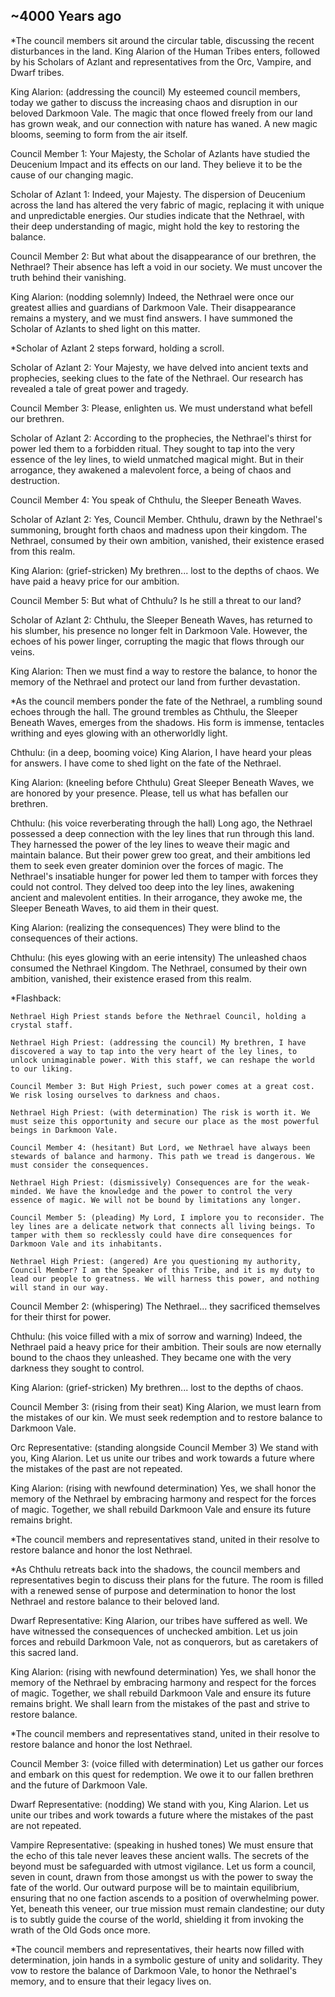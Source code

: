 ## ~4000 Years ago

*The council members sit around the circular table, discussing the recent disturbances in the land. King Alarion of the Human Tribes enters, followed by his Scholars of Azlant and representatives from the Orc, Vampire, and Dwarf tribes.

King Alarion: (addressing the council) My esteemed council members, today we gather to discuss the increasing chaos and disruption in our beloved Darkmoon Vale. The magic that once flowed freely from our land has grown weak, and our connection with nature has waned. A new magic blooms, seeming to form from the air itself. 

Council Member 1: Your Majesty, the Scholar of Azlants have studied the Deucenium Impact and its effects on our land. They believe it to be the cause of our changing magic.

Scholar of Azlant 1: Indeed, your Majesty. The dispersion of Deucenium across the land has altered the very fabric of magic, replacing it with unique and unpredictable energies. Our studies indicate that the Nethrael, with their deep understanding of magic, might hold the key to restoring the balance.

Council Member 2: But what about the disappearance of our brethren, the Nethrael? Their absence has left a void in our society. We must uncover the truth behind their vanishing.

King Alarion: (nodding solemnly) Indeed, the Nethrael were once our greatest allies and guardians of Darkmoon Vale. Their disappearance remains a mystery, and we must find answers. I have summoned the Scholar of Azlants to shed light on this matter.

*Scholar of Azlant 2 steps forward, holding a scroll.

Scholar of Azlant 2: Your Majesty, we have delved into ancient texts and prophecies, seeking clues to the fate of the Nethrael. Our research has revealed a tale of great power and tragedy.

Council Member 3: Please, enlighten us. We must understand what befell our brethren.

Scholar of Azlant 2: According to the prophecies, the Nethrael's thirst for power led them to a forbidden ritual. They sought to tap into the very essence of the ley lines, to wield unmatched magical might. But in their arrogance, they awakened a malevolent force, a being of chaos and destruction.

Council Member 4: You speak of Chthulu, the Sleeper Beneath Waves.

Scholar of Azlant 2: Yes, Council Member. Chthulu, drawn by the Nethrael's summoning, brought forth chaos and madness upon their kingdom. The Nethrael, consumed by their own ambition, vanished, their existence erased from this realm.

King Alarion: (grief-stricken) My brethren... lost to the depths of chaos. We have paid a heavy price for our ambition.

Council Member 5: But what of Chthulu? Is he still a threat to our land?

Scholar of Azlant 2: Chthulu, the Sleeper Beneath Waves, has returned to his slumber, his presence no longer felt in Darkmoon Vale. However, the echoes of his power linger, corrupting the magic that flows through our veins.

King Alarion: Then we must find a way to restore the balance, to honor the memory of the Nethrael and protect our land from further devastation.

*As the council members ponder the fate of the Nethrael, a rumbling sound echoes through the hall. The ground trembles as Chthulu, the Sleeper Beneath Waves, emerges from the shadows. His form is immense, tentacles writhing and eyes glowing with an otherworldly light.

Chthulu: (in a deep, booming voice) King Alarion, I have heard your pleas for answers. I have come to shed light on the fate of the Nethrael.

King Alarion: (kneeling before Chthulu) Great Sleeper Beneath Waves, we are honored by your presence. Please, tell us what has befallen our brethren.

Chthulu: (his voice reverberating through the hall) Long ago, the Nethrael possessed a deep connection with the ley lines that run through this land. They harnessed the power of the ley lines to weave their magic and maintain balance. But their power grew too great, and their ambitions led them to seek even greater dominion over the forces of magic. The Nethrael's insatiable hunger for power led them to tamper with forces they could not control. They delved too deep into the ley lines, awakening ancient and malevolent entities. In their arrogance, they awoke me, the Sleeper Beneath Waves, to aid them in their quest.

King Alarion: (realizing the consequences) They were blind to the consequences of their actions. 

Chthulu: (his eyes glowing with an eerie intensity) The unleashed chaos consumed the Nethrael Kingdom. The Nethrael, consumed by their own ambition, vanished, their existence erased from this realm.

*Flashback: 

	Nethrael High Priest stands before the Nethrael Council, holding a crystal staff.
	
	Nethrael High Priest: (addressing the council) My brethren, I have discovered a way to tap into the very heart of the ley lines, to unlock unimaginable power. With this staff, we can reshape the world to our liking.
	
	Council Member 3: But High Priest, such power comes at a great cost. We risk losing ourselves to darkness and chaos.
	
	Nethrael High Priest: (with determination) The risk is worth it. We must seize this opportunity and secure our place as the most powerful beings in Darkmoon Vale.
	
	Council Member 4: (hesitant) But Lord, we Nethrael have always been stewards of balance and harmony. This path we tread is dangerous. We must consider the consequences.
	
	Nethrael High Priest: (dismissively) Consequences are for the weak-minded. We have the knowledge and the power to control the very essence of magic. We will not be bound by limitations any longer.
	
	Council Member 5: (pleading) My Lord, I implore you to reconsider. The ley lines are a delicate network that connects all living beings. To tamper with them so recklessly could have dire consequences for Darkmoon Vale and its inhabitants.
	
	Nethrael High Priest: (angered) Are you questioning my authority, Council Member? I am the Speaker of this Tribe, and it is my duty to lead our people to greatness. We will harness this power, and nothing will stand in our way.

Council Member 2: (whispering) The Nethrael... they sacrificed themselves for their thirst for power.

Chthulu: (his voice filled with a mix of sorrow and warning) Indeed, the Nethrael paid a heavy price for their ambition. Their souls are now eternally bound to the chaos they unleashed. They became one with the very darkness they sought to control.

King Alarion: (grief-stricken) My brethren... lost to the depths of chaos. 

Council Member 3: (rising from their seat) King Alarion, we must learn from the mistakes of our kin. We must seek redemption and to restore balance to Darkmoon Vale.

Orc Representative: (standing alongside Council Member 3) We stand with you, King Alarion. Let us unite our tribes and work towards a future where the mistakes of the past are not repeated.

King Alarion: (rising with newfound determination) Yes, we shall honor the memory of the Nethrael by embracing harmony and respect for the forces of magic. Together, we shall rebuild Darkmoon Vale and ensure its future remains bright.

*The council members and representatives stand, united in their resolve to restore balance and honor the lost Nethrael. 

*As Chthulu retreats back into the shadows, the council members and representatives begin to discuss their plans for the future. The room is filled with a renewed sense of purpose and determination to honor the lost Nethrael and restore balance to their beloved land.


Dwarf Representative: King Alarion, our tribes have suffered as well. We have witnessed the consequences of unchecked ambition. Let us join forces and rebuild Darkmoon Vale, not as conquerors, but as caretakers of this sacred land.

King Alarion: (rising with newfound determination) Yes, we shall honor the memory of the Nethrael by embracing harmony and respect for the forces of magic. Together, we shall rebuild Darkmoon Vale and ensure its future remains bright. We shall learn from the mistakes of the past and strive to restore balance.

*The council members and representatives stand, united in their resolve to restore balance and honor the lost Nethrael.

Council Member 3: (voice filled with determination) Let us gather our forces and embark on this quest for redemption. We owe it to our fallen brethren and the future of Darkmoon Vale.

Dwarf Representative: (nodding) We stand with you, King Alarion. Let us unite our tribes and work towards a future where the mistakes of the past are not repeated.

Vampire Representative: (speaking in hushed tones) We must ensure that the echo of this tale never leaves these ancient walls. The secrets of the beyond must be safeguarded with utmost vigilance. Let us form a council, seven in count, drawn from those amongst us with the power to sway the fate of the world. Our outward purpose will be to maintain equilibrium, ensuring that no one faction ascends to a position of overwhelming power. Yet, beneath this veneer, our true mission must remain clandestine; our duty is to subtly guide the course of the world, shielding it from invoking the wrath of the Old Gods once more.

*The council members and representatives, their hearts now filled with determination, join hands in a symbolic gesture of unity and solidarity. They vow to restore the balance of Darkmoon Vale, to honor the Nethrael's memory, and to ensure that their legacy lives on.